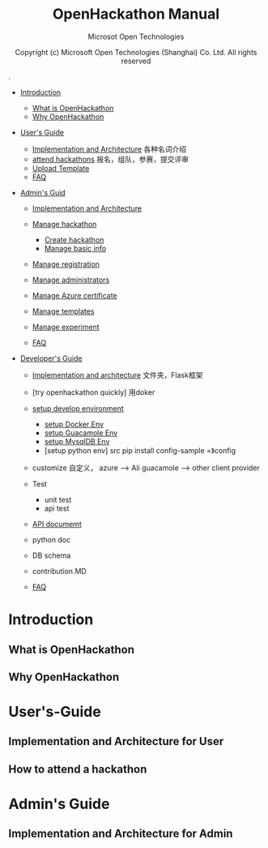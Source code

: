 
<h1 align = "center">OpenHackathon Manual</h1>   
<p align = "center">Microsot Open Technologies</p>                  
<p align = "center">Copyright (c) Microsoft Open Technologies (Shanghai) Co. Ltd. All rights reserved</p>
.






* [Introduction](#Introduction)
  * [What is OpenHackathon](#What-is-OpenHackathon)
  * [Why OpenHackathon](#Why-OpenHackathon)
* [User's Guide](#User's-Guide)
  * [Implementation and Architecture](#Implementation-and-Architecture-for-User)
    各种名词介绍
  * [attend hackathons](#how-to-attend-a-hackathon)
     报名，组队，参赛，提交评审
  * [Upload Template](#Upload-Template)
  * [FAQ](#FAQ)

* [Admin's Guid](#Admin's-Guide)
  * [Implementation and Architecture](#Implementation-and-Architecture-for-Admin)
  * [Manage hackathon](#how-to-manage-a-hackathon)
    * [Create hackathon](#create-hackathon)
    * [Manage basic info](#manage-basic-info)
  * [Manage registration](#manage-registration)
  * [Manage administrators](#manage-administrators)
  * [Manage Azure certificate](#Manage-Azure-certificate)
  * [Manage templates](#Manage-template)
  * [Manage experiment](#Manage-experiment)

  * [FAQ](#FAQ)

* [Developer's Guide](#Developer's-Guide)
  * [Implementation and architecture](#src-architecture)
    文件夹，Flask框架
  * [try openhackathon quickly]
    用doker
  * [setup develop environment](#setup-develop-environment)
  
    * [setup Docker Env](#setup-Docker-Env)
    * [setup Guacamole Env](#setup-Guacamole-Env)
    * [setup MysqlDB Env](#setup-MysqlDB-Env)
    * [setup python env]
       src
       pip install
       config-sample =》config

  * customize
    自定义，
    azure --> Ali
    guacamole --> other client provider
    
  * Test
    * unit test
    * api test
    
  * [API documemt](#API-document)
  * python doc
  * DB schema
  * contribution.MD

  * [FAQ](#QA)




# Introduction
## What is OpenHackathon
## Why OpenHackathon

# User's-Guide
## Implementation and Architecture for User
## How to attend a hackathon

# Admin's Guide
## Implementation and Architecture for Admin











